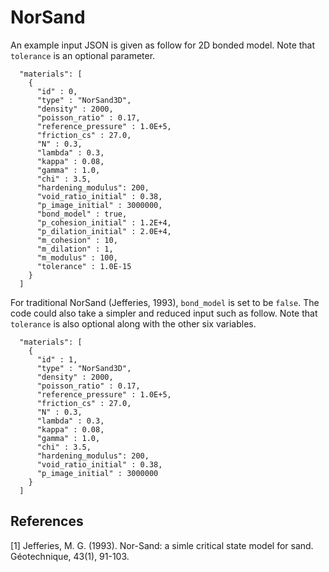 # NorSand

An example input JSON is given as follow for 2D bonded model. Note that `tolerance` is an optional parameter.

```
  "materials": [
    {
      "id" : 0,
      "type" : "NorSand3D",
      "density" : 2000,
      "poisson_ratio" : 0.17,
      "reference_pressure" : 1.0E+5,
      "friction_cs" : 27.0,
      "N" : 0.3,
      "lambda" : 0.3,
      "kappa" : 0.08,
      "gamma" : 1.0,
      "chi" : 3.5,
      "hardening_modulus": 200,
      "void_ratio_initial" : 0.38,
      "p_image_initial" : 3000000,
      "bond_model" : true,
      "p_cohesion_initial" : 1.2E+4,
      "p_dilation_initial" : 2.0E+4,
      "m_cohesion" : 10,
      "m_dilation" : 1,
      "m_modulus" : 100,
      "tolerance" : 1.0E-15    
    }
  ]
```

For traditional NorSand (Jefferies, 1993), `bond_model` is set to be `false`. The code could also take a simpler and reduced input such as follow. Note that `tolerance` is also optional along with the other six variables.

```
  "materials": [
    {
      "id" : 1,
      "type" : "NorSand3D",
      "density" : 2000,
      "poisson_ratio" : 0.17,
      "reference_pressure" : 1.0E+5,
      "friction_cs" : 27.0,
      "N" : 0.3,
      "lambda" : 0.3,
      "kappa" : 0.08,
      "gamma" : 1.0,
      "chi" : 3.5,
      "hardening_modulus": 200,
      "void_ratio_initial" : 0.38,
      "p_image_initial" : 3000000
    }
  ]
```

## References

[1] Jefferies, M. G. (1993). Nor-Sand: a simle critical state model for sand. Géotechnique, 43(1), 91-103.
